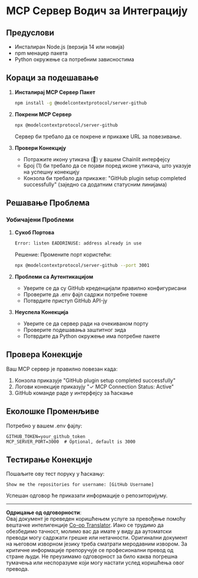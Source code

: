 <!--
CO_OP_TRANSLATOR_METADATA:
{
  "original_hash": "c4be907703b836d1a1c360db20da4de9",
  "translation_date": "2025-08-30T10:42:59+00:00",
  "source_file": "11-agentic-protocols/code_samples/github-mcp/MCP_SETUP.md",
  "language_code": "sr"
}
-->
# MCP Сервер Водич за Интеграцију

## Предуслови
- Инсталиран Node.js (верзија 14 или новија)
- npm менаџер пакета
- Python окружење са потребним зависностима

## Кораци за подешавање

1. **Инсталирај MCP Сервер Пакет**
   ```bash
   npm install -g @modelcontextprotocol/server-github
   ```

2. **Покрени MCP Сервер**
   ```bash
   npx @modelcontextprotocol/server-github
   ```  
   Сервер би требало да се покрене и прикаже URL за повезивање.

3. **Провери Конекцију**
   - Потражите икону утикача (🔌) у вашем Chainlit интерфејсу  
   - Број (1) би требало да се појави поред иконе утикача, што указује на успешну конекцију  
   - Конзола би требало да прикаже: "GitHub plugin setup completed successfully" (заједно са додатним статусним линијама)

## Решавање Проблема

### Уобичајени Проблеми

1. **Сукоб Портова**
   ```bash
   Error: listen EADDRINUSE: address already in use
   ```  
   Решение: Промените порт користећи:  
   ```bash
   npx @modelcontextprotocol/server-github --port 3001
   ```

2. **Проблеми са Аутентикацијом**
   - Уверите се да су GitHub креденцијали правилно конфигурисани  
   - Проверите да .env фајл садржи потребне токене  
   - Потврдите приступ GitHub API-ју  

3. **Неуспела Конекција**
   - Уверите се да сервер ради на очекиваном порту  
   - Проверите подешавања заштитног зида  
   - Потврдите да Python окружење има потребне пакете  

## Провера Конекције

Ваш MCP сервер је правилно повезан када:  
1. Конзола приказује "GitHub plugin setup completed successfully"  
2. Логови конекције приказују "✓ MCP Connection Status: Active"  
3. GitHub команде раде у интерфејсу за ћаскање  

## Еколошке Променљиве

Потребно у вашем .env фајлу:  
```
GITHUB_TOKEN=your_github_token
MCP_SERVER_PORT=3000  # Optional, default is 3000
```

## Тестирање Конекције

Пошаљите ову тест поруку у ћаскању:  
```
Show me the repositories for username: [GitHub Username]
```  
Успешан одговор ће приказати информације о репозиторијуму.  

---

**Одрицање од одговорности**:  
Овај документ је преведен коришћењем услуге за превођење помоћу вештачке интелигенције [Co-op Translator](https://github.com/Azure/co-op-translator). Иако се трудимо да обезбедимо тачност, молимо вас да имате у виду да аутоматски преводи могу садржати грешке или нетачности. Оригинални документ на његовом изворном језику треба сматрати меродавним извором. За критичне информације препоручује се професионални превод од стране људи. Не преузимамо одговорност за било каква погрешна тумачења или неспоразуме који могу настати услед коришћења овог превода.